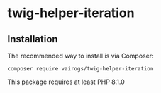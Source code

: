 # twig-helper-iteration

Installation
------------

The recommended way to install is via Composer:

```
composer require vairogs/twig-helper-iteration
```

This package requires at least PHP 8.1.0
